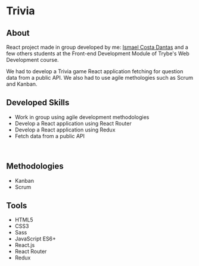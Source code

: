 # Trivia

## About

React project made in group developed by me: [Ismael Costa Dantas](https://www.linkedin.com/in/ismaeldantas/) and a few others students at the Front-end Development Module of Trybe's Web Development course.

We had to develop a Trivia game React application fetching for question data from a public API. We also had to use agile methologies such as Scrum and Kanban.
<br />

## Developed Skills

* Work in group using agile development methodologies
* Develop a React application using React Router
* Develop a React application using Redux
* Fetch data from a public API
<br />

## Methodologies

* Kanban
* Scrum

## Tools

* HTML5
* CSS3
* Sass
* JavaScript ES6+
* React.js
* React Router
* Redux
